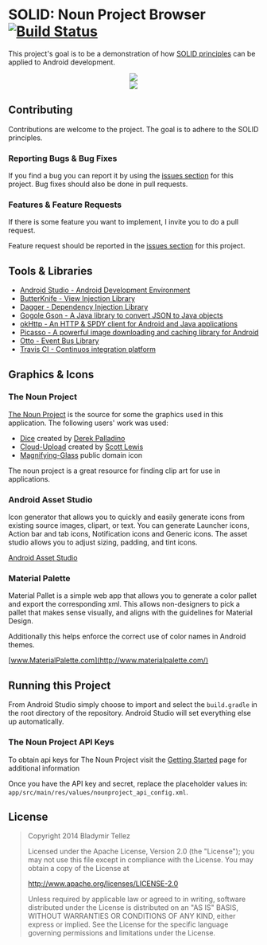 SOLID: Noun Project Browser [![Build Status](https://travis-ci.org/blad/solid-android.svg?branch=master)](https://travis-ci.org/blad/solid-android)
============================

This project's goal is to be a demonstration of how [SOLID principles](http://en.wikipedia.org/wiki/SOLID_%28object-oriented_design%29) can
be applied to Android development.

<p align="center">
<a href="https://play.google.com/store/apps/details?id=com.btellez.solidandroid"><img src="http://developer.android.com/images/brand/en_generic_rgb_wo_60.png"></a><br>
<img src="https://s3.amazonaws.com/uploads.hipchat.com/56587/750791/JJlLwUNKMeDJcOu/previews.png">
</p>

## Contributing

Contributions are welcome to the project. The goal is to adhere to the SOLID principles.

### Reporting Bugs & Bug Fixes

If you find a bug you can report it by using the [issues section](https://github.com/blad/solid-android/issues) for this project. Bug fixes should also be done in pull requests.

### Features & Feature Requests

If there is some feature you want to implement, I invite you to do a pull request.

Feature request should be reported in the [issues section](https://github.com/blad/solid-android/issues) for this project.

## Tools & Libraries

- [Android Studio - Android Development Environment](https://developer.android.com/sdk/installing/studio.html)
- [ButterKnife - View Injection Library](http://jakewharton.github.io/butterknife/)
- [Dagger - Dependency Injection Library](http://square.github.io/dagger/)
- [Gogole Gson - A Java library to convert JSON to Java objects](https://code.google.com/p/google-gson/)
- [okHttp - An HTTP & SPDY client for Android and Java applications](http://square.github.io/okhttp/)
- [Picasso - A powerful image downloading and caching library for Android](http://square.github.io/picasso/)
- [Otto - Event Bus Library](http://square.github.io/otto/)
- [Travis CI - Continuos integration platform](https://travis-ci.org/)

## Graphics & Icons

### The Noun Project

[The Noun Project](http://www.thenounproject.com) is the source for some the graphics used in this application. The following users' work was used:

- [Dice](http://thenounproject.com/term/dice/20125/) created by [Derek Palladino](http://thenounproject.com/derekjp/)
- [Cloud-Upload](http://thenounproject.com/term/cloud-upload/9947/) created by [Scott Lewis](http://thenounproject.com/iconify/)
- [Magnifying-Glass](http://thenounproject.com/term/magnifying-glass/89626/) public domain icon

The noun project is a great resource for finding clip art for use in applications.

### Android Asset Studio

Icon generator that allows you to quickly and easily generate icons from existing source images, clipart, or text. You can generate Launcher icons, Action bar and tab icons,  Notification icons and Generic icons. The asset studio allows you to adjust sizing, padding, and tint icons.

[Android Asset Studio](http://romannurik.github.io/AndroidAssetStudio/)

### Material Palette

Material Pallet is a simple web app that allows you to generate a color
pallet and export the corresponding xml. This allows non-designers to pick a pallet
that makes sense visually, and aligns with the guidelines for Material Design.

Additionally this helps enforce the correct use of color names in Android themes.

[www.MaterialPalette.com](http://www.materialpalette.com/)

## Running this Project

From Android Studio simply choose to import and select the `build.gradle` in the
root directory of the repository. Android Studio will set everything else up
automatically.

### The Noun Project API Keys

To obtain api keys for The Noun Project visit the [Getting Started](http://api.thenounproject.com/getting_started.html) page for additional information

Once you have the API key and secret, replace the placeholder values in: `app/src/main/res/values/nounproject_api_config.xml`.



## License

> Copyright 2014 Bladymir Tellez
>
> Licensed under the Apache License, Version 2.0 (the "License");
> you may not use this file except in compliance with the License.
> You may obtain a copy of the License at
>
> http://www.apache.org/licenses/LICENSE-2.0
>
> Unless required by applicable law or agreed to in writing, software
> distributed under the License is distributed on an "AS IS" BASIS,
> WITHOUT WARRANTIES OR CONDITIONS OF ANY KIND, either express or implied.
> See the License for the specific language governing permissions and
> limitations under the License.
